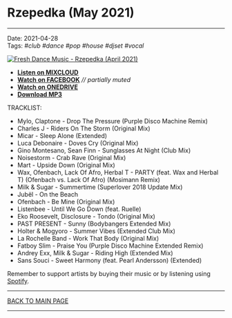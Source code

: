 # Rzepedka (May 2021)

----

Date: 2021-04-28  
Tags: *#club* *#dance* *#pop* *#house* *#djset* *#vocal*    
  
[![Fresh Dance Music - Rzepedka (April 2021)](https://thumbnailer.mixcloud.com/unsafe/300x300/extaudio/2/d/2/f/507a-df91-4e5e-9416-287906457273)](https://www.facebook.com/FreshDanceMusicSets/videos/592834221679981/)  

* [**Listen on MIXCLOUD**](https://www.mixcloud.com/FreshDanceMusic/rzepedka-april-2021/)
* [**Watch on FACEBOOK**](https://www.facebook.com/FreshDanceMusicSets/videos/592834221679981/) _// partially muted_
* [**Watch on ONEDRIVE**](https://1drv.ms/v/s!AmzuuXrjf51v37gBqtIFaarH133XtA)
* [**Download MP3**](https://1drv.ms/u/s!AmzuuXrjf51v37RdCf5mpw-sWPIhJA) 

TRACKLIST:  

* Mylo, Claptone - Drop The Pressure (Purple Disco Machine Remix) 
* Charles J - Riders On The Storm (Original Mix) 
* Micar - Sleep Alone (Extended)
* Luca Debonaire - Doves Cry (Original Mix) 
* Gino Montesano, Sean Finn - Sunglasses At Night (Club Mix) 
* Noisestorm - Crab Rave (Original Mix)
* Mart - Upside Down (Original Mix) 
* Wax, Ofenbach, Lack Of Afro, Herbal T - PARTY (feat. Wax and Herbal T) (Ofenbach vs. Lack Of Afro) (Mosimann Remix) 
* Milk & Sugar - Summertime (Superlover 2018 Update Mix) 
* Jubël - On the Beach 
* Ofenbach - Be Mine (Original Mix) 
* Listenbee - Until We Go Down (feat. Ruelle)
* Eko Roosevelt, Disclosure - Tondo (Original Mix)
* PAST PRESENT - Sunny (Bodybangers Extended Mix) 
* Holter & Mogyoro - Summer Vibes (Extended Club Mix) 
* La Rochelle Band - Work That Body (Original Mix) 
* Fatboy Slim - Praise You (Purple Disco Machine Extended Remix) 
* Andrey Exx, Milk & Sugar - Riding High (Extended Mix) 
* Sans Souci - Sweet Harmony (feat. Pearl Andersson) (Extended)


Remember to support artists by buying their music or by listening using 
[Spotify](https://open.spotify.com/user/hopbit/playlist/5pauzyEbUAAKknivnm52nm?si=tFURlBD-QBm_DA3ABPChfg).

----

[BACK TO MAIN PAGE](./README.md)

---- 
